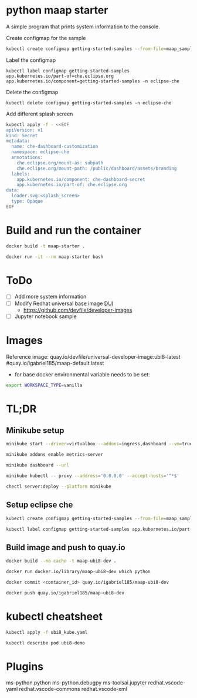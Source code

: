 # python maap starter

A simple program that prints system information to the console.

Create configmap for the sample
```bash
kubectl create configmap getting-started-samples --from-file=maap_sample.json -n eclipse-che
```

Label the configmap
```angular2html
kubectl label configmap getting-started-samples app.kubernetes.io/part-of=che.eclipse.org app.kubernetes.io/component=getting-started-samples -n eclipse-che
```

Delete the configmap
```angular2html
kubectl delete configmap getting-started-samples -n eclipse-che
```

Add different splash screen
```bash
kubectl apply -f - <<EOF
apiVersion: v1
kind: Secret
metadata:
  name: che-dashboard-customization
  namespace: eclipse-che
  annotations:
    che.eclipse.org/mount-as: subpath
    che.eclipse.org/mount-path: /public/dashboard/assets/branding
  labels:
    app.kubernetes.io/component: che-dashboard-secret
    app.kubernetes.io/part-of: che.eclipse.org
data:
  loader.svg:<splash_screen>
  type: Opaque
EOF
``` 


# Build and run the container
```bash
docker build -t maap-starter .
```

```bash
docker run -it --rm maap-starter bash
```
# ToDo
- [ ] Add more system information
- [ ] Modify Redhat universal base image [DUI](https://github.com/devfile/developer-images)
  - https://github.com/devfile/developer-images
- [ ] Jupyter notebook sample

# Images

Reference image: quay.io/devfile/universal-developer-image:ubi8-latest
#quay.io/igabriel185/maap-default:latest

- for base docker environmental variable needs to be set:
```bash
export WORKSPACE_TYPE=vanilla

```

# TL;DR

## Minikube setup
```bash
minikube start --driver=virtualbox --addons=ingress,dashboard --vm=true --memory=16240 --cpus=8 --disk-size=50GB
```
```bash
minikube addons enable metrics-server
```

```bash
minikube dashboard --url
```

```bash
minikube kubectl -- proxy --address='0.0.0.0' --accept-hosts='^*$'

```
```bash
chectl server:deploy --platform minikube
```

## Setup eclipse che
```bash
kubectl create configmap getting-started-samples --from-file=maap_sample.json -n eclipse-che
```
```bash
kubectl label configmap getting-started-samples app.kubernetes.io/part-of=che.eclipse.org app.kubernetes.io/component=getting-started-samples -n eclipse-che
```


## Build image and push to quay.io
```bash
docker build --no-cache -t maap-ubi8-dev .
```

```bash
docker run docker.io/library/maap-ubi8-dev which python
```

```bash
docker commit <container_id> quay.io/igabriel185/maap-ubi8-dev
```

```bash
docker push quay.io/igabriel185/maap-ubi8-dev
```


# kubectl cheatsheet
```bash
kubectl apply -f ubi8_kube.yaml
```


```bash
kubectl describe pod ubi8-demo
```
# Plugins

ms-python.python
ms-python.debugpy
ms-toolsai.jupyter
redhat.vscode-yaml
redhat.vscode-commons
redhat.vscode-xml

